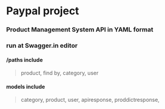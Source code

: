 # Paypal project
### Product Management System API in YAML format
### run at Swagger.in editor
#### /paths include
> product,
> find by,
> category,
> user
#### models include
> category,
> product,
> user,
> apiresponse,
> proddictresponse,
